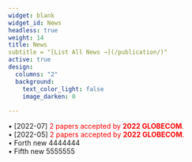```yaml
---
widget: blank
widget_id: News
headless: true
weight: 14
title: News
subtitle = "[List All News →](/publication/)"
active: true
design:
  columns: "2"
  background:
    text_color_light: false
    image_darken: 0
    
---
```


• [2022-07]<font color=red> 2 papers accepted by **2022 GLOBECOM**.</font><br/>
• [2022-05]<font color=red> 2 papers accepted by **2022 GLOBECOM**.</font><br/>
• Forth new 4444444 <br/>
• Fifth new 5555555 <br/>
